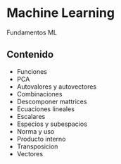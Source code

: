 # Machine Learning
Fundamentos ML 

## Contenido
- Funciones
- PCA
- Autovalores y autovectores
- Combinaciones
- Descomponer mattrices
- Ecuaciones lineales
- Escalares
- Especios y subespacios
- Norma y uso
- Producto interno
- Transposicion
- Vectores
  

